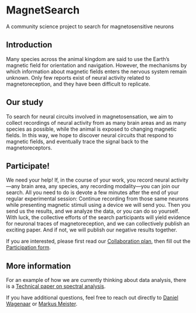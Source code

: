 # MagnetSearch
A community science project to search for magnetosensitive neurons

## Introduction

Many species across the animal kingdom are said to use the Earth’s magnetic field for orientation and navigation. However, the mechanisms by which information about magnetic fields enters the nervous system remain unknown. Only few reports exist of neural activity related to magnetoreception, and they have been difficult to replicate.

## Our study

To search for neural circuits involved in magnetosensation, we aim to collect recordings of neural activity from as many brain areas and as many species as possible, while the animal is exposed to changing magnetic fields. In this way, we hope to discover neural circuits that respond to magnetic fields, and eventually trace the signal back to the magnetoreceptors.

## Participate!

We need your help! If, in the course of your work, you record neural activity—any brain area, any species, any recording modality—you can join our search. All you need to do is devote a few minutes after the end of your regular experimental session: Continue recording from those same neurons while presenting magnetic stimuli using a device we will send you. Then you send us the results, and we analyze the data, or you can do so yourself. With luck, the collective efforts of the search participants will yield evidence for neuronal traces of magnetoreception, and we can collectively publish an exciting paper. And if not, we will publish our negative results together.

If you are interested, please first read our
[Collaboration
plan](https://github.com/citneuro/magnetsearch/raw/main/MagnetSearch.pdf),
then fill out the [Participation
form](https://forms.gle/veeA6HLHHdt7KUTe7).

## More information

For an example of how we are currently thinking about data analysis, there is a [Technical paper on spectral analysis](https://github.com/citneuro/magnetsearch/raw/main/Technical-Report-211110.pdf).

If you have additional questions, feel free to reach out directly to [Daniel Wagenaar](mailto:daw@caltech.edu) or [Markus Meister](mailto:meister@caltech.edu).

